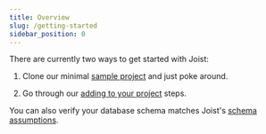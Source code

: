 ```yaml
---
title: Overview
slug: /getting-started
sidebar_position: 0
---
```


There are currently two ways to get started with Joist:

1. Clone our minimal [sample project](./sample-project.md) and just poke around.

2. Go through our [adding to your project](./adding-to-your-project.md) steps.

You can also verify your database schema matches Joist's [schema assumptions](./schema-assumptions.md).
